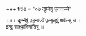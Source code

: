 +++
title = "०७ द्युम्नेषु पृतनाज्ये"

+++
द्यु॒म्नेषु॑ पृत॒नाज्ये॑ पृत्सु॒तूर्षु॒ श्रव॑स्सु च ।  
इन्द्र॒ साक्ष्वा॒भिमा॑तिषु ॥